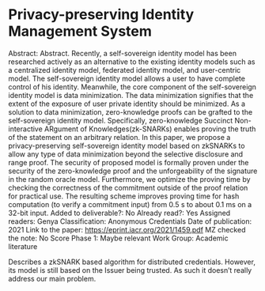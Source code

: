 # Privacy-preserving Identity Management System

Abstract: Abstract. Recently, a self-sovereign identity model has been researched actively as an alternative to the existing identity models such as a centralized identity model, federated identity model, and user-centric model.  The self-sovereign identity model allows a user to have complete control of his identity. Meanwhile, the core component of the self-sovereign identity model is data minimization. The data minimization signifies that the extent of the exposure of user private identity should be minimized. As a solution to data minimization, zero-knowledge proofs can be grafted to the self-sovereign identity model. Specifically, zero-knowledge Succinct Non-interactive ARgument of Knowledges(zk-SNARKs) enables proving the truth of the statement on an arbitrary relation. In this paper, we propose a privacy-preserving self-sovereign identity model based on zkSNARKs to allow any type of data minimization beyond the selective disclosure and range proof. The security of proposed model is formally proven under the security of the zero-knowledge proof and the unforgeability of the signature in the random oracle model. Furthermore, we optimize the proving time by checking the correctness of the commitment outside of the proof relation for practical use. The resulting scheme improves proving time for hash computation (to verify a commitment input) from 0.5 s to about 0.1 ms on a 32-bit input.
Added to deliverable?: No
Already read?: Yes
Assigned readers: Genya
Classification: Anonymous Credentials
Date of publication: 2021
Link to the paper: https://eprint.iacr.org/2021/1459.pdf
MZ checked the note: No
Score Phase 1: Maybe relevant
Work Group: Academic literature

Describes a zkSNARK based algorithm for distributed credentials.  However, its model is still based on the Issuer being trusted.  As such it doesn’t really address our main problem.